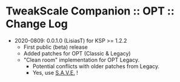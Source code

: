 # TweakScale Companion :: OPT :: Change Log

* 2020-0809: 0.0.1.0 (LisiasT) for KSP >= 1.2.2
	+ First public (beta) release
	+ Added patches for OPT (Classic & Legacy)
	+ "Clean room" implementation for OPT Legacy.
		- Potential conflicts with older patches from Legacy.
		-  Yes, use [S.A.V.E.](https://forum.kerbalspaceprogram.com/index.php?/topic/94997-1100-save-automatic-backup-system-1100-3173/) !
